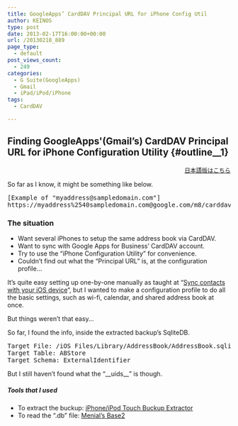 ```yaml
---
title: GoogleApps’ CardDAV Principal URL for iPhone Config Util
author: KEINOS
type: post
date: 2013-02-17T16:00:00+00:00
url: /20130218_889
page_type:
  - default
post_views_count:
  - 249
categories:
  - G Suite(GoogleApps)
  - Gmail
  - iPad/iPod/iPhone
tags:
  - CardDAV

---
```

## Finding GoogleApps'(Gmail&#8217;s) CardDAV Principal URL for iPhone Configuration Utility {#outline__1}

<div class="section" lang="en">
  <p>
    <div style="text-align:right; font-size:small" lang="ja">
      <a href="https://blog.keinos.com/20130227_890" target="_blank">日本語版はこちら</a>
    </div>
  </p>
  
  <p>
    So far as I know, it might be something like below.
  </p>
  
  <pre>
[Example of "myaddress@sampledomain.com"]
https://myaddress%2540sampledomain.com@google.com/m8/carddav/principals/__uids__/myaddress%40sampledomain.com/lists/default/
</pre>
  
  <h3 id="outline__1_1">
    The situation
  </h3>
  
  <ul>
    <li>
      Want several iPhones to setup the same address book via CardDAV.
    </li>
    <li>
      Want to sync with Google Apps for Business&#8217; CardDAV account.
    </li>
    <li>
      Try to use the &#8220;iPhone Configuration Utility&#8221; for convenience.
    </li>
    <li>
      Couldn&#8217;t find out what the &#8220;Principal URL&#8221; is, at the configuration profile&#8230;
    </li>
  </ul>
  
  <p>
    It&#8217;s quite easy setting up one-by-one manually as taught at &#8220;<a href="http://support.google.com/mail/bin/answer.py?hl=en&#038;answer=2753077" target="_blank">Sync contacts with your iOS device</a>&#8220;, but I wanted to make a configuration profile to do all the basic settings, such as wi-fi, calendar, and shared address book at once.
  </p>
  
  <p>
    But things weren&#8217;t that easy&#8230;
  </p>
  
  <p>
    So far, I found the info, inside the extracted backup&#8217;s SqliteDB.
  </p>
  
  <pre>
Target File: /iOS Files/Library/AddressBook/AddressBook.sqlitedb
Target Table: ABStore
Target Schema: ExternalIdentifier
</pre>
  
  <p>
    But I still haven&#8217;t found what the &#8220;__uids__&#8221; is though.
  </p>
  
  <h5 id="outline__1_1_0_1">
    Tools that I used
  </h5>
  
  <ul>
    <li>
      To extract the buckup: <a href="http://supercrazyawesome.com/" target="_blank">iPhone/iPod Touch Buckup Extractor</a>
    </li>
    <li>
      To read the &#8220;.db&#8221; file: <a href="http://menial.co.uk/base/" target="_blank">Menial’s Base2</a>
    </li>
  </ul>
</div>